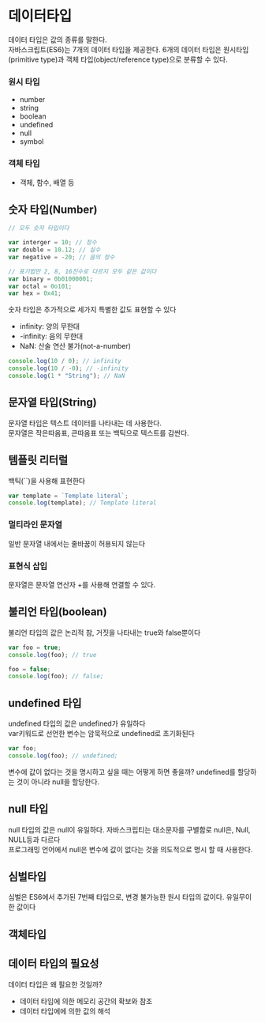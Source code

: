 # 데이터타입

데이터 타입은 값의 종류를 말한다. <br>
자바스크립트(ES6)는 7개의 데이터 타입을 제공한다. 6개의 데이터 타입은 원시타입(primitive type)과 객체 타입(object/reference type)으로 분류할 수 있다.

### 원시 타입

- number
- string
- boolean
- undefined
- null
- symbol

### 객체 타입

- 객체, 함수, 배열 등

## 숫자 타입(Number)

```javascript
// 모두 숫자 타입이다

var interger = 10; // 정수
var double = 10.12; // 실수
var negative = -20; // 음의 정수
```

```javascript
// 표기법만 2, 8, 16진수로 다르지 모두 같은 값이다
var binary = 0b01000001;
var octal = 0o101;
var hex = 0x41;
```

숫자 타입은 추가적으로 세가지 특별한 값도 표현할 수 있다

- infinity: 양의 무한대
- -infinity: 음의 무한대
- NaN: 산술 연산 불가(not-a-number)

```javascript
console.log(10 / 0); // infinity
console.log(10 / -0); // -infinity
console.log(1 * "String"); // NaN
```

## 문자열 타입(String)

문자열 타입은 텍스트 데이터를 나타내는 데 사용한다.<br>
문자열은 작은따옴표, 큰따옴표 또는 백틱으로 텍스트를 감싼다.

## 템플릿 리터럴

백틱(``)을 사용해 표현한다

```javascript
var template = `Template literal`;
console.log(template); // Template literal
```

### 멀티라인 문자열

일반 문자열 내에서는 줄바꿈이 허용되지 않는다

### 표현식 삽입

문자열은 문자열 연산자 +를 사용해 연결할 수 있다.

## 불리언 타입(boolean)

불리언 타입의 값은 논리적 참, 거짓을 나타내는 true와 false뿐이다

```javascript
var foo = true;
console.log(foo); // true

foo = false;
console.log(foo); // false;
```

## undefined 타입

undefined 타입의 값은 undefined가 유일하다<br>
var키워드로 선언한 변수는 암묵적으로 undefined로 초기화된다

```javascript
var foo;
console.log(foo); // undefined;
```

변수에 값이 없다는 것을 명시하고 싶을 때는 어떻게 하면 좋을까? undefined를 할당하는 것이 아니라 null을 할당한다.

## null 타입

null 타입의 값은 null이 유일하다. 자바스크립티는 대소문자를 구별함로 null은, Null, NULL등과 다르다<br>
프로그래밍 언어에서 null은 변수에 값이 없다는 것을 의도적으로 명시 할 때 사용한다.

## 심벌타입

심벌은 ES6에서 추가된 7번째 타입으로, 변경 불가능한 원시 타입의 값이다. 유일무이한 값이다

## 객체타입

## 데이터 타입의 필요성

데이터 타입은 왜 필요한 것일까?

- 데이터 타입에 의한 메모리 공간의 확보와 참조
- 데이터 타입에에 의한 값의 해석
